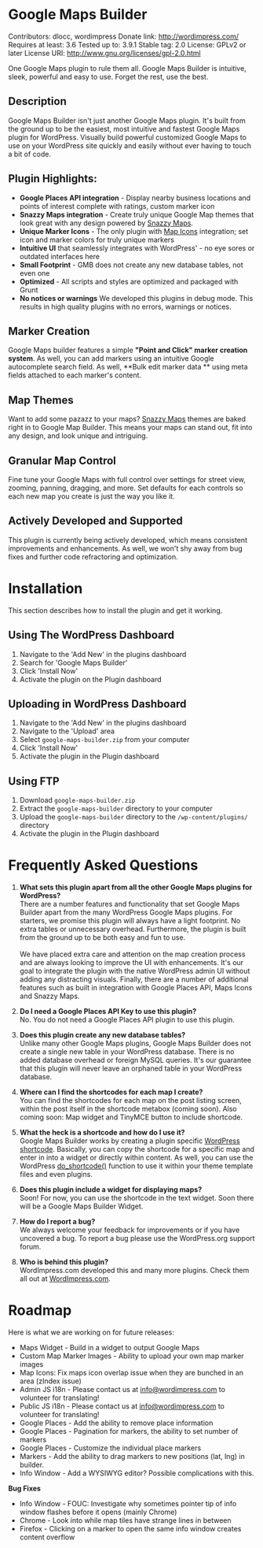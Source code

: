 # Google Maps Builder
Contributors: dlocc, wordimpress
Donate link: http://wordimpress.com/
Requires at least: 3.6
Tested up to: 3.9.1
Stable tag: 2.0
License: GPLv2 or later
License URI: http://www.gnu.org/licenses/gpl-2.0.html

One Google Maps plugin to rule them all. Google Maps Builder is intuitive, sleek, powerful and easy to use. Forget the rest, use the best.

## Description

Google Maps Builder isn't just another Google Maps plugin. It's built from the ground up to be the easiest, most intuitive and fastest Google Maps plugin for WordPress. Visually build powerful customized Google Maps to use on your WordPress site quickly and easily without ever having to touch a bit of code.

## Plugin Highlights:

* **Google Places API integration** - Display nearby business locations and points of interest complete with ratings, custom marker icon
* **Snazzy Maps integration** - Create truly unique Google Map themes that look great with any design powered by [Snazzy Maps](http://snazzymaps.com/).
* **Unique Marker Icons** - The only plugin with [Map Icons](map-icons.com) integration; set icon and marker colors for truly unique markers
* **Intuitive UI** that seamlessly integrates with WordPress' - no eye sores or outdated interfaces here
* **Small Footprint** - GMB does not create any new database tables, not even one
* **Optimized** - All scripts and styles are optimized and packaged with Grunt
* **No notices or warnings** We developed this plugins in debug mode. This results in high quality plugins with no errors, warnings or notices.

## Marker Creation

Google Maps builder features a simple **"Point and Click" marker creation system**. As well, you can add markers using an intuitive Google autocomplete search field. As well, **Bulk edit marker data ** using meta fields attached to each marker's content.

## Map Themes

Want to add some pazazz to your maps? [Snazzy Maps](http://snazzymaps.com/) themes are baked right in to Google Map Builder. This means your maps can stand out, fit into any design, and look unique and intriguing.

## Granular Map Control

Fine tune your Google Maps with full control over settings for street view, zooming, panning, dragging, and more. Set defaults for each controls so each new map you create is just the way you like it.

## Actively Developed and Supported

This plugin is currently being actively developed, which means consistent improvements and enhancements. As well, we won't shy away from bug fixes and further code refractoring and optimization.

# Installation

This section describes how to install the plugin and get it working.

## Using The WordPress Dashboard

1. Navigate to the 'Add New' in the plugins dashboard
2. Search for 'Google Maps Builder'
3. Click 'Install Now'
4. Activate the plugin on the Plugin dashboard

## Uploading in WordPress Dashboard

1. Navigate to the 'Add New' in the plugins dashboard
2. Navigate to the 'Upload' area
3. Select `google-maps-builder.zip` from your computer
4. Click 'Install Now'
5. Activate the plugin in the Plugin dashboard

## Using FTP

1. Download `google-maps-builder.zip`
2. Extract the `google-maps-builder` directory to your computer
3. Upload the `google-maps-builder` directory to the `/wp-content/plugins/` directory
4. Activate the plugin in the Plugin dashboard

# Frequently Asked Questions

1. **What sets this plugin apart from all the other Google Maps plugins for WordPress?**<br />
There are a number features and functionality that set Google Maps Builder apart from the many WordPress Google Maps plugins. For starters, we promise this plugin will always have a light footprint. No extra tables or unnecessary overhead. Furthermore, the plugin is built from the ground up to be both easy and fun to use.<br /><br />
We have placed extra care and attention on the map creation process and are always looking to improve the UI with enhancements. It's our goal to integrate the plugin with the native WordPress admin UI without adding any distracting visuals. Finally, there are a number of additional features such as built in integration with Google Places API, Maps Icons and Snazzy Maps.

2. **Do I need a Google Places API Key to use this plugin?**<br />
No. You do not need a Google Places API plugin to use this plugin.

3. **Does this plugin create any new database tables?**<br />
Unlike many other Google Maps plugins, Google Maps Builder does not create a single new table in your WordPress database. There is no added database overhead or foreign MySQL queries. It's our guarantee that this plugin will never leave an orphaned table in your WordPress database.

4. **Where can I find the shortcodes for each map I create?**<br />
You can find the shortcodes for each map on the post listing screen, within the post itself in the shortcode metabox (coming soon). Also coming soon: Map widget and TinyMCE button to include shortcode.

5. **What the heck is a shortcode and how do I use it?**<br />
Google Maps Builder works by creating a plugin specific [WordPress shortcode](http://codex.wordpress.org/Shortcode). Basically, you can copy the shortcode for a specific map and enter in into a widget or directly within content. As well, you can use the WordPress [do_shortcode()](http://codex.wordpress.org/Function_Reference/do_shortcode) function to use it within your theme template files and even plugins.

6. **Does this plugin include a widget for displaying maps?**<br />
Soon! For now, you can use the shortcode in the text widget. Soon there will be a Google Maps Builder Widget.

7. **How do I report a bug?**<br />
We always welcome your feedback for improvements or if you have uncovered a bug. To report a bug please use the WordPress.org support forum.

8. **Who is behind this plugin?**<br />
WordImpress.com developed this and many more plugins. Check them all out at [WordImpress.com](https://wordimpress.com).

# Roadmap

Here is what we are working on for future releases:

* Maps Widget - Build in a widget to output Google Maps
* Custom Map Marker Images - Ability to upload your own map marker images
* Map Icons: Fix maps icon overlap issue when they are bunched in an area (zIndex issue)
* Admin JS i18n - Please contact us at info@wordimpress.com to volunteer for translating!
* Public JS i18n - Please contact us at info@wordimpress.com to volunteer for translating!
* Google Places - Add the ability to remove place information
* Google Places - Pagination for markers, the ability to set number of markers
* Google Places - Customize the individual place markers
* Markers - Add the ability to drag markers to new positions (lat, lng) in builder.
* Info Window - Add a WYSIWYG editor? Possible complications with this.

**Bug Fixes**

* Info Window - FOUC: Investigate why sometimes pointer tip of info window flashes before it opens (mainly Chrome)
* Chrome - Look into while map tiles have strange lines in between
* Firefox - Clicking on a marker to open the same info window creates content overflow